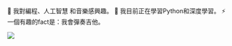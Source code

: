 👀 我對編程、人工智慧 和音樂感興趣。
🌱 我目前正在學習Python和深度學習。
⚡ 一個有趣的fact是：我會彈奏吉他。



![](https://raw.githubusercontent.com/jyhsu2000/jyhsu2000/output/github-contribution-grid-snake.svg)
